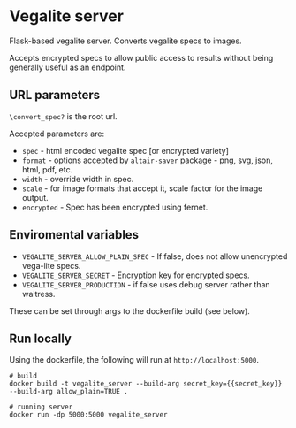 # Vegalite server

Flask-based vegalite server. Converts vegalite specs to images.

Accepts encrypted specs to allow public access to results without being generally useful as an endpoint. 

## URL parameters

`\convert_spec?` is the root url.

Accepted parameters are:

* `spec` - html encoded vegalite spec [or encrypted variety]
* `format` - options accepted by `altair-saver` package - png, svg, json, html, pdf, etc.
* `width` - override width in spec.
* `scale` - for image formats that accept it, scale factor for the image output. 
* `encrypted` - Spec has been encrypted using fernet.

## Enviromental variables

* `VEGALITE_SERVER_ALLOW_PLAIN_SPEC` - If false, does not allow unencrypted vega-lite specs.
* `VEGALITE_SERVER_SECRET` - Encryption key for encrypted specs.
* `VEGALITE_SERVER_PRODUCTION` - if false uses debug server rather than waitress.

These can be set through args to the dockerfile build (see below).

## Run locally

Using the dockerfile, the following will run at `http://localhost:5000`.

```
# build
docker build -t vegalite_server --build-arg secret_key={{secret_key}} --build-arg allow_plain=TRUE .

# running server
docker run -dp 5000:5000 vegalite_server

```
